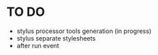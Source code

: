 TO DO
=====

+ stylus processor tools generation (in progress)
+ stylus separate stylesheets
+ after run event